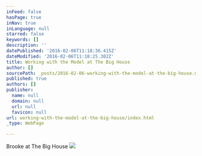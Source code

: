 ```yaml
---
inFeed: false
hasPage: true
inNav: true
inLanguage: null
starred: false
keywords: []
description: ''
datePublished: '2016-02-06T11:18:36.415Z'
dateModified: '2016-02-06T11:18:25.302Z'
title: Working with the Model at The Big House
author: []
sourcePath: _posts/2016-02-06-working-with-the-model-at-the-big-house.md
published: true
authors: []
publisher:
  name: null
  domain: null
  url: null
  favicon: null
url: working-with-the-model-at-the-big-house/index.html
_type: WebPage

---
```

Brooke at The Big House
![](https://s3-us-west-2.amazonaws.com/the-grid-img/p/ee394fd523f4eb599a0d87ec722477e77dc8f0c7.jpg)